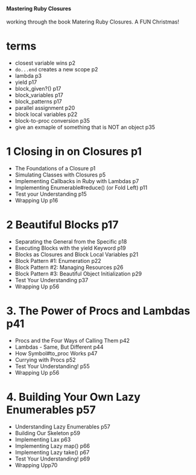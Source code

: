 

#### Mastering Ruby Closures

working through the book Matering Ruby Closures. A FUN Christmas!

# terms
- closest variable wins p2
- `do...end` creates a new scope p2
- lambda p3
- yield p17
- block_given?() p17
- block_variables p17
- block_patterns p17
- parallel assignment p20
- block local variables p22
- block-to-proc conversion p35
- give an exmaple of something that is NOT an object p35

# 1 Closing in on Closures p1
- The Foundations of a Closure p1
- Simulating Classes with Closures p5
- Implementing Callbacks in Ruby with Lambdas p7
- Implementing Enumerable#reduce() (or Fold Left) p11
- Test your Understanding p15
- Wrapping Up p16

# 2 Beautiful Blocks p17
- Separating the General from the Specific p18
- Executing Blocks with the yield Keyword p19
- Blocks as Closures and Block Local Variables p21
- Block Pattern #1: Enumeration p22
- Block Pattern #2: Managing Resources p26
- Block Pattern #3: Beautiful Object Initialization p29
- Test Your Understanding p37
- Wrapping Up p56

# 3. The Power of Procs and Lambdas p41
- Procs and the Four Ways of Calling Them p42
- Lambdas - Same, But Different p44
- How Symbol#to_proc Works p47
- Currying with Procs p52
- Test Your Understanding! p55
- Wrapping Up p56

# 4. Building Your Own Lazy Enumerables p57
- Understanding Lazy Enumerables p57
- Building Our Skeleton p59
- Implementing Lax p63
- Implementing Lazy map() p66
- Implementing Lazy take() p67
- Test Your Understanding! p69
- Wrapping Upp70

